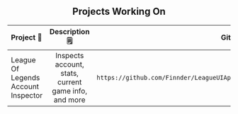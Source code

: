 
<h2 align="center">Projects Working On</h2>

| Project 📂| Description 🗒️ | Github UR 🌐 |
|  :---   |   :----:     |  ---: |
| League Of Legends Account Inspector  | Inspects account, stats, current game info, and more  |``https://github.com/Finnder/LeagueUIApplication`` |


